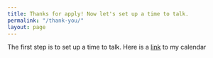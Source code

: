 ```yaml
---
title: Thanks for apply! Now let's set up a time to talk.
permalink: "/thank-you/"
layout: page
---
```


The first step is to set up a time to talk. Here is a [link](https://bookme.name/ownersup) to my calendar


<script src="https://bookme.name/js/booklikeaboss.embed.js?i=337&h=y7Ei0nkpW30h4579bAzAloBwYsxdD8DTs7DARFK9RMUpsxREy9ZCLGm1zF6m" async></script>
